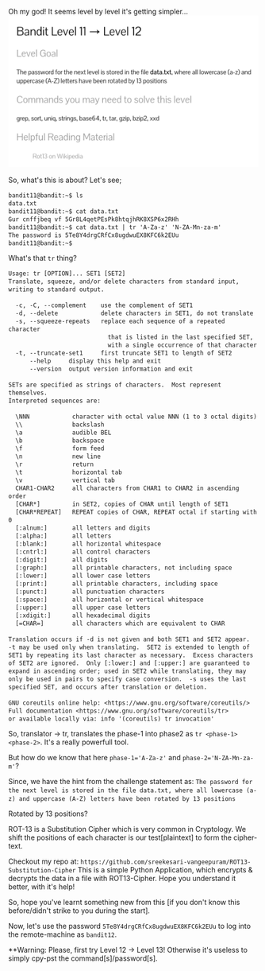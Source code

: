 Oh my god! It seems level by level it's getting simpler...
![Bandit11](https://github.com/sreekesari-vangeepuram/overthewire/blob/master/overthewire/bandit/bandit11/level11-%3Elevel12.png)

So, what's this is about? Let's see;
```
bandit11@bandit:~$ ls
data.txt
bandit11@bandit:~$ cat data.txt 
Gur cnffjbeq vf 5Gr8L4qetPEsPk8htqjhRK8XSP6x2RHh
bandit11@bandit:~$ cat data.txt | tr 'A-Za-z' 'N-ZA-Mn-za-m'
The password is 5Te8Y4drgCRfCx8ugdwuEX8KFC6k2EUu
bandit11@bandit:~$
```
What's that `tr` thing?
```
Usage: tr [OPTION]... SET1 [SET2]
Translate, squeeze, and/or delete characters from standard input,
writing to standard output.

  -c, -C, --complement    use the complement of SET1
  -d, --delete            delete characters in SET1, do not translate
  -s, --squeeze-repeats   replace each sequence of a repeated character
                            that is listed in the last specified SET,
                            with a single occurrence of that character
  -t, --truncate-set1     first truncate SET1 to length of SET2
      --help     display this help and exit
      --version  output version information and exit

SETs are specified as strings of characters.  Most represent themselves.
Interpreted sequences are:

  \NNN            character with octal value NNN (1 to 3 octal digits)
  \\              backslash
  \a              audible BEL
  \b              backspace
  \f              form feed
  \n              new line
  \r              return
  \t              horizontal tab
  \v              vertical tab
  CHAR1-CHAR2     all characters from CHAR1 to CHAR2 in ascending order
  [CHAR*]         in SET2, copies of CHAR until length of SET1
  [CHAR*REPEAT]   REPEAT copies of CHAR, REPEAT octal if starting with 0
  [:alnum:]       all letters and digits
  [:alpha:]       all letters
  [:blank:]       all horizontal whitespace
  [:cntrl:]       all control characters
  [:digit:]       all digits
  [:graph:]       all printable characters, not including space
  [:lower:]       all lower case letters
  [:print:]       all printable characters, including space
  [:punct:]       all punctuation characters
  [:space:]       all horizontal or vertical whitespace
  [:upper:]       all upper case letters
  [:xdigit:]      all hexadecimal digits
  [=CHAR=]        all characters which are equivalent to CHAR

Translation occurs if -d is not given and both SET1 and SET2 appear.
-t may be used only when translating.  SET2 is extended to length of
SET1 by repeating its last character as necessary.  Excess characters
of SET2 are ignored.  Only [:lower:] and [:upper:] are guaranteed to
expand in ascending order; used in SET2 while translating, they may
only be used in pairs to specify case conversion.  -s uses the last
specified SET, and occurs after translation or deletion.

GNU coreutils online help: <https://www.gnu.org/software/coreutils/>
Full documentation <https://www.gnu.org/software/coreutils/tr>
or available locally via: info '(coreutils) tr invocation'
```
So, translator -> tr, translates the phase-1 into phase2 as `tr <phase-1> <phase-2>`.
It's a really powerfull tool.

But how do we know that here `phase-1='A-Za-z'` and `phase-2='N-ZA-Mn-za-m'`?

Since, we have the hint from the challenge statement as:
`The password for the next level is stored in the file data.txt, where all lowercase (a-z) and uppercase (A-Z) letters have been rotated by 13 positions` 

Rotated by 13 positions?

ROT-13 is a Substitution Cipher which is very common in Cryptology.
We shift the positions of each character is our test[plaintext] to form the cipher-text.

Checkout my repo at: `https://github.com/sreekesari-vangeepuram/ROT13-Substitution-Cipher`
This is a simple Python Application, which encrypts & decrypts the data in a file with ROT13-Cipher.
Hope you understand it better, with it's help!

So, hope you've learnt something new from this [if you don't know this before/didn't strike to you during the start].

Now, let's use the password `5Te8Y4drgCRfCx8ugdwuEX8KFC6k2EUu` to log into the remote-machine as `bandit12`.

**Warning: Please, first try Level 12 -> Level 13! Otherwise it's useless to simply cpy-pst the command[s]/password[s].
